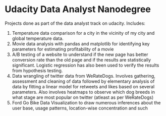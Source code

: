 # Udacity Data Analyst Nanodegree
Projects done as part of the data analyst track on udacity. Includes:
1. Temperature data comparison for a city in the vicinity of my city and global temperature data.
2. Movie data analysis with pandas and matplotlib for identifying key parameters for estimating profitability of a movie
3. A/B testing of a website to understand if the new page has better conversion rate than the old page and if the results are statistically significant. Logistic regression has also been used to verify the results from hypothesis testing.
4. Data wrangling of twitter data from WeRateDogs. Involves gathering, assessment and cleaning of data followed by elementary analysis of data by fitting a linear model for retweets and likes based on several parameters. Also involves heatmaps to observe which dog breeds in what stage are most popular on twitter (atleast as per WeRateDogs)
5. Ford Go Bike Data Visualization to draw numerous inferences about the user base, usage patterns, location-wise concentration and such
